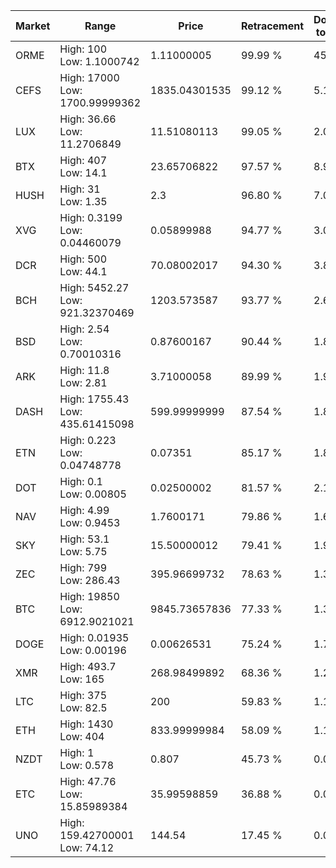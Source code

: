 | Market | Range | Price| Retracement | Doubles to 50% |
| --- | --- | --- | --- | --- |
| ORME | High: 100<br />Low: 1.1000742 | 1.11000005 | 99.99 % | 45.54 |
| CEFS | High: 17000<br />Low: 1700.99999362 | 1835.04301535 | 99.12 % | 5.10 |
| LUX | High: 36.66<br />Low: 11.2706849 | 11.51080113 | 99.05 % | 2.08 |
| BTX | High: 407<br />Low: 14.1 | 23.65706822 | 97.57 % | 8.90 |
| HUSH | High: 31<br />Low: 1.35 | 2.3 | 96.80 % | 7.03 |
| XVG | High: 0.3199<br />Low: 0.04460079 | 0.05899988 | 94.77 % | 3.09 |
| DCR | High: 500<br />Low: 44.1 | 70.08002017 | 94.30 % | 3.88 |
| BCH | High: 5452.27<br />Low: 921.32370469 | 1203.573587 | 93.77 % | 2.65 |
| BSD | High: 2.54<br />Low: 0.70010316 | 0.87600167 | 90.44 % | 1.85 |
| ARK | High: 11.8<br />Low: 2.81 | 3.71000058 | 89.99 % | 1.97 |
| DASH | High: 1755.43<br />Low: 435.61415098 | 599.99999999 | 87.54 % | 1.83 |
| ETN | High: 0.223<br />Low: 0.04748778 | 0.07351 | 85.17 % | 1.84 |
| DOT | High: 0.1<br />Low: 0.00805 | 0.02500002 | 81.57 % | 2.16 |
| NAV | High: 4.99<br />Low: 0.9453 | 1.7600171 | 79.86 % | 1.69 |
| SKY | High: 53.1<br />Low: 5.75 | 15.50000012 | 79.41 % | 1.90 |
| ZEC | High: 799<br />Low: 286.43 | 395.96699732 | 78.63 % | 1.37 |
| BTC | High: 19850<br />Low: 6912.9021021 | 9845.73657836 | 77.33 % | 1.36 |
| DOGE | High: 0.01935<br />Low: 0.00196 | 0.00626531 | 75.24 % | 1.70 |
| XMR | High: 493.7<br />Low: 165 | 268.98499892 | 68.36 % | 1.22 |
| LTC | High: 375<br />Low: 82.5 | 200 | 59.83 % | 1.14 |
| ETH | High: 1430<br />Low: 404 | 833.99999984 | 58.09 % | 1.10 |
| NZDT | High: 1<br />Low: 0.578 | 0.807 | 45.73 % | 0.00 |
| ETC | High: 47.76<br />Low: 15.85989384 | 35.99598859 | 36.88 % | 0.00 |
| UNO | High: 159.42700001<br />Low: 74.12 | 144.54 | 17.45 % | 0.00 |
